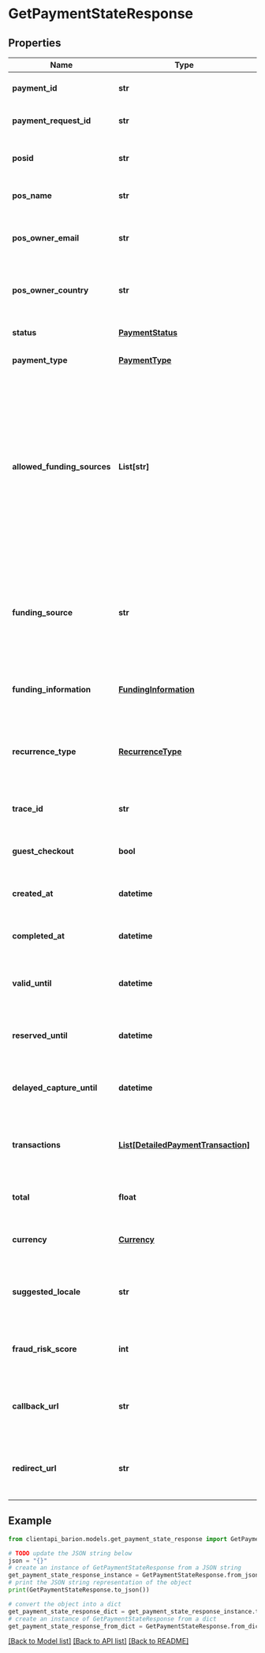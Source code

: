 # GetPaymentStateResponse


## Properties

Name | Type | Description | Notes
------------ | ------------- | ------------- | -------------
**payment_id** | **str** | The identifier of the payment in the Barion system. | [optional] 
**payment_request_id** | **str** | The identifier of the payment in the shop&#39;s system. | [optional] 
**posid** | **str** | The public identifier of the shop that created the payment. | [optional] 
**pos_name** | **str** | The name of the shop that created the payment. | [optional] 
**pos_owner_email** | **str** | The e-mail address of the owner of the shop that created the payment. | [optional] 
**pos_owner_country** | **str** | ISO2 country code of the owner of the shop that created the payment. | [optional] 
**status** | [**PaymentStatus**](PaymentStatus.md) | The current status of the payment in the Barion system. | [optional] 
**payment_type** | [**PaymentType**](PaymentType.md) | The type of the payment. | [optional] 
**allowed_funding_sources** | **List[str]** | The allowed funding sources defined when creating the payment. **⚠️ Note ⚠️:** Barion&#39;s documentation is contradictory, as it refers to the bankcard as a &#x60;Card&#x60; in some places and as a &#x60;BankCard&#x60; in others, and does not mention it in others. Therefore we do not use &#x60;FundingResource&#x60; here. | [optional] 
**funding_source** | **str** | The funding source used to complete the payment. **⚠️ Note ⚠️:** Barion&#39;s documentation is contradictory as it should be of the &#x60;FundingSource&#x60; type. | [optional] 
**funding_information** | [**FundingInformation**](FundingInformation.md) | Detailed information about the funding source used to complete the payment. | [optional] 
**recurrence_type** | [**RecurrenceType**](RecurrenceType.md) | The RecurrenceType defined in the payment/start request for the recurring scenario. | [optional] 
**trace_id** | **str** | The Trace Id that identifies the recurring scenario. | [optional] 
**guest_checkout** | **bool** | Indicates whether the payment allows guest checkout. | [optional] 
**created_at** | **datetime** | The timestamp showing when the payment was created. | [optional] 
**completed_at** | **datetime** | The timestamp showing when the payment was completed. | [optional] 
**valid_until** | **datetime** | Timestamp showing the expiration time of the payment time window. | [optional] 
**reserved_until** | **datetime** | Timestamp showing the expiration time of the reservation time window. | [optional] 
**delayed_capture_until** | **datetime** | Timestamp showing the expiration time of the authorization time window. | [optional] 
**transactions** | [**List[DetailedPaymentTransaction]**](DetailedPaymentTransaction.md) | An array containing detailed structure of all transactions associated with the payment. | [optional] 
**total** | **float** | The total amount of the payment at the time of the request. | [optional] 
**currency** | [**Currency**](Currency.md) | The 3 character ISO 4217 currency code of the payment. | [optional] 
**suggested_locale** | **str** | Indicates in which language the Barion Smart Gateway should be shown for the payer. | [optional] 
**fraud_risk_score** | **int** | A risk score computed by the anti-fraud analysis, between 0 to 100. | [optional] 
**callback_url** | **str** | The URL where the Barion system sends requests whenever there is a change in the payment state. | [optional] 
**redirect_url** | **str** | The URL where the payer gets redirected after the payment is completed or cancelled. | [optional] 

## Example

```python
from clientapi_barion.models.get_payment_state_response import GetPaymentStateResponse

# TODO update the JSON string below
json = "{}"
# create an instance of GetPaymentStateResponse from a JSON string
get_payment_state_response_instance = GetPaymentStateResponse.from_json(json)
# print the JSON string representation of the object
print(GetPaymentStateResponse.to_json())

# convert the object into a dict
get_payment_state_response_dict = get_payment_state_response_instance.to_dict()
# create an instance of GetPaymentStateResponse from a dict
get_payment_state_response_from_dict = GetPaymentStateResponse.from_dict(get_payment_state_response_dict)
```
[[Back to Model list]](../README.md#documentation-for-models) [[Back to API list]](../README.md#documentation-for-api-endpoints) [[Back to README]](../README.md)


